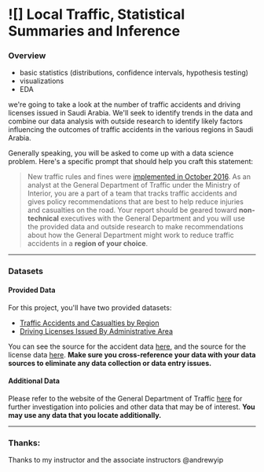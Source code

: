 # ![] Local Traffic, Statistical Summaries and Inference

### Overview

- basic statistics (distributions, confidence intervals, hypothesis testing)
- visualizations
- EDA

we're going to take a look at the number of traffic accidents and driving licenses issued in Saudi Arabia. We'll seek to identify trends in the data and combine our data analysis with outside research to identify likely factors influencing the outcomes of traffic accidents in the various regions in Saudi Arabia.

Generally speaking, you will be asked to come up with a data science problem. Here's a specific prompt that should help you craft this statement:
> New traffic rules and fines were [implemented in October 2016](http://live.saudigazette.com.sa/article/164574/New-traffic-laws-in-15-days). As an analyst at the General Department of Traffic under the Ministry of Interior, you are a part of a team that tracks traffic accidents and gives policy recommendations that are best to help reduce injuries and casualties on the road. Your report should be geared toward **non-technical** executives with the General Department and you will use the provided data and outside research to make recommendations about how the General Department might work to reduce traffic accidents in a **region of your choice**.
---

### Datasets

#### Provided Data

For this project, you'll have two provided datasets:

- [Traffic Accidents and Casualties by Region](./data/saudi-arabia-traffic-accidents-and-casualties-injured-dead-2008.csv)
- [Driving Licenses Issued By Administrative Area](./data/saudi-arabia-driving-licenses-issued-in-the-kingdom-2004-2008.csv)

You can see the source for the accident data [here](https://datasource.kapsarc.org/explore/dataset/saudi-arabia-traffic-accidents-and-casualties-injured-dead-2008/), and the source for the license data [here](https://datasource.kapsarc.org/explore/dataset/saudi-arabia-traffic-accidents-and-casualties-injured-dead-2008/). **Make sure you cross-reference your data with your data sources to eliminate any data collection or data entry issues.**

#### Additional Data

Please refer to the website of the General Department of Traffic [here](https://www.moi.gov.sa/wps/portal/Home/sectors/publicsecurity/traffic/!ut/p/z1/04_iUlDg4tKPAFJABjKBwtGPykssy0xPLMnMz0vM0Y_Qj4wyizfwNDHxMDQx8nZ3CTQ1cAz0dvX3dDE2MnA00vfSj8KvIDg1T78gO1ARAHn-YJg!/) for further investigation into policies and other data that may be of interest. **You may use any data that you locate additionally.**

---

### Thanks:

Thanks to my instructor and the associate instructors @andrewyip  

